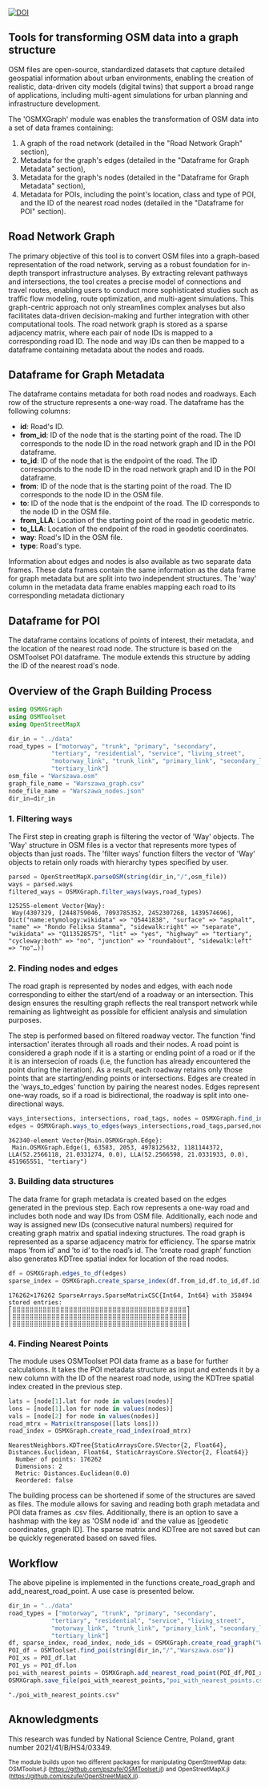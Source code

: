 [![DOI](https://zenodo.org/badge/901562113.svg)](https://doi.org/10.5281/zenodo.14618331)

## Tools for transforming OSM data into a graph structure

OSM files are open-source, standardized datasets that capture detailed geospatial information about urban environments, enabling the creation of realistic, data-driven city models (digital twins) that support a broad range of applications, including multi-agent simulations for urban planning and infrastructure development.

The 'OSMXGraph' module was enables the transformation of OSM data into a set of data frames containing:
1. A graph of the road network (detailed in the "Road Network Graph" section),
2. Metadata for the graph's edges (detailed in the "Dataframe for Graph Metadata" section),
3. Metadata for the graph's nodes (detailed in the "Dataframe for Graph Metadata" section),
4. Metadata for POIs, including the point's location, class and type of POI, and the ID of the nearest road nodes (detailed in the "Dataframe for POI" section).

## Road Network Graph

The primary objective of this tool is to convert OSM files into a graph-based representation of the road network, serving as a robust foundation for in-depth transport infrastructure analyses. By extracting relevant pathways and intersections, the tool creates a precise model of connections and travel routes, enabling users to conduct more sophisticated studies such as traffic flow modeling, route optimization, and multi-agent simulations. This graph-centric approach not only streamlines complex analyses but also facilitates data-driven decision-making and further integration with other computational tools.
The road network graph is stored as a sparse adjacency matrix, where each pair of node IDs is mapped to a corresponding road ID. The node and way IDs can then be mapped to a dataframe containing metadata about the nodes and roads.

## Dataframe for Graph Metadata

The dataframe contains metadata for both road nodes and roadways. Each row of the structure represents a one-way road. The dataframe has the following columns:

- **id**: Road's ID.
- **from_id**: ID of the node that is the starting point of the road. The ID corresponds to the node ID in the road network graph and ID in the POI dataframe.
- **to_id**: ID of the node that is the endpoint of the road. The ID corresponds to the node ID in the road network graph and ID in the POI dataframe.
- **from**: ID of the node that is the starting point of the road. The ID corresponds to the node ID in the OSM file.
- **to**: ID of the node that is the endpoint of the road. The ID corresponds to the node ID in the OSM file.
- **from_LLA**: Location of the starting point of the road in geodetic metric.
- **to_LLA**: Location of the endpoint of the road in geodetic coordinates.
- **way**: Road's ID in the OSM file.
- **type**: Road's type.

Information about edges and nodes is also available as two separate data frames.
These data frames contain the same information as the data frame for graph metadata but are split into two independent structures. The 'way' column in the metadata data frame enables mapping each road to its corresponding metadata dictionary

## Dataframe for POI

The dataframe contains locations of points of interest, their metadata, and the location of the nearest road node. The structure is based on the OSMToolset POI dataframe. The module extends this structure by adding the ID of the nearest road's node.

## Overview of the Graph Building Process


```julia
using OSMXGraph
using OSMToolset
using OpenStreetMapX

dir_in = "../data"
road_types = ["motorway", "trunk", "primary", "secondary", 
            "tertiary", "residential", "service", "living_street", 
            "motorway_link", "trunk_link", "primary_link", "secondary_link", 
            "tertiary_link"] 
osm_file = "Warszawa.osm"
graph_file_name = "Warszawa_graph.csv"
node_file_name = "Warszawa_nodes.json"
dir_in=dir_in
```


### 1. Filtering ways

The First step in creating graph is filtering the vector of 'Way' objects. The 'Way' 
structure in OSM files is a vector that represents more types of objects than just roads.
The 'filter ways' function filters the vector of 'Way' objects to retain only roads with 
hierarchy types specified by user.  


```julia
parsed = OpenStreetMapX.parseOSM(string(dir_in,"/",osm_file))
ways = parsed.ways
filtered_ways = OSMXGraph.filter_ways(ways,road_types)
```


    125255-element Vector{Way}:
     Way(4307329, [2448759046, 7093785352, 2452307268, 1439574696], Dict("name:etymology:wikidata" => "Q5441838", "surface" => "asphalt", "name" => "Rondo Feliksa Stamma", "sidewalk:right" => "separate", "wikidata" => "Q113528575", "lit" => "yes", "highway" => "tertiary", "cycleway:both" => "no", "junction" => "roundabout", "sidewalk:left" => "no"…))

### 2. Finding nodes and edges

The road graph is represented by nodes and edges, with each node corresponding to either the start/end of a roadway or an intersection. 
This design ensures the resulting graph reflects the real transport network while remaining as lightweight as possible for efficient analysis and simulation purposes.

The step is performed based on filtered roadway vector. The function 'find intersaction' 
iterates through all roads and their nodes. A road point is considered a graph node 
if it is a starting or ending point of a road or if the it is an intersecion of 
roads (i.e, the function has already encountered the point during the iteration). As a result, 
each roadway retains only those points that are starting/ending points or 
intersections. Edges are created in the 'ways\_to\_edges' function by pairing the nearest 
nodes. Edges represent one-way roads, so if a road is bidirectional, the roadway is 
split into one-directional ways. 


```julia
ways_intersections, intersections, road_tags, nodes = OSMXGraph.find_intersections(filtered_ways, parsed)
edges = OSMXGraph.ways_to_edges(ways_intersections,road_tags,parsed,nodes)
```


    362340-element Vector{Main.OSMXGraph.Edge}:
     Main.OSMXGraph.Edge(1, 63583, 2053, 4978125632, 1181144372, LLA(52.2566118, 21.0331274, 0.0), LLA(52.2566598, 21.0331933, 0.0), 451965551, "tertiary")


### 3. Building data structures
The data frame for graph metadata is created based on the edges generated in the previous step. Each row
represents a one-way road and includes both node and way IDs from OSM file. Additionally, each node
and way is assigned new IDs (consecutive natural numbers) required for creating graph matrix and spatial
indexing structures. The road graph is represented as a sparse adjacency matrix for efficiency. The sparse
matrix maps ’from id’ and ’to id’ to the road’s id. The ’create road graph’ function also generates KDTree
spatial index for location of the road nodes.


```julia
df = OSMXGraph.edges_to_df(edges)
sparse_index = OSMXGraph.create_sparse_index(df.from_id,df.to_id,df.id)
```


    176262×176262 SparseArrays.SparseMatrixCSC{Int64, Int64} with 358494 stored entries:
    ⎡⣿⣿⣿⣿⣿⣿⣿⣿⣿⣿⣿⣿⣿⣿⣿⣿⣿⣿⣿⣿⣿⣿⣿⣿⣿⣿⣿⣿⣿⣿⣿⣿⣿⣿⣿⡿⣿⣿⣿⣿⎤
    ⎢⣿⣿⣿⣿⣿⣿⣿⣿⣿⣿⣿⣿⣿⣿⣿⣿⣿⣿⣿⣿⣿⣿⣿⣿⣿⣿⣿⣿⣿⣿⣿⣿⣿⣿⣿⣿⣿⣿⣿⣿⎥
    ⎢⣿⣿⣿⣿⣿⣿⣿⣿⣿⣿⣿⣿⣿⣿⣿⣿⣿⣿⣿⣿⣿⣿⣿⣿⣿⣿⣿⣿⣿⣿⣿⣿⣿⣿⣿⣿⣿⣿⣿⣿⎥


### 4. Finding Nearest Points
The module uses OSMToolset POI data frame as a base for further calculations. It takes
the POI metadata structure as input and extends it by a new column with the ID of the
nearest road node, using the KDTree spatial index created in the previous step.  


```julia
lats = [node[1].lat for node in values(nodes)]
lons = [node[1].lon for node in values(nodes)]
vals = [node[2] for node in values(nodes)]
road_mtrx = Matrix(transpose([lats lons]))
road_index = OSMXGraph.create_road_index(road_mtrx)
```


    NearestNeighbors.KDTree{StaticArraysCore.SVector{2, Float64}, Distances.Euclidean, Float64, StaticArraysCore.SVector{2, Float64}}
      Number of points: 176262
      Dimensions: 2
      Metric: Distances.Euclidean(0.0)
      Reordered: false


The building process can be shortened if some of the structures are saved as files. The 
module allows for saving and reading both graph metadata and POI data frames as .csv 
files. Additionally, there is an option to save a hashmap with the key as 'OSM node id' 
and the value as [geodetic coordinates, graph ID]. The sparse matrix and KDTree are not 
saved but can be quickly regenerated based on saved files.

## Workflow

The above pipeline is implemented in the functions create_road_graph and add_nearest_road_point. A use case is presented below.


```julia
dir_in = "../data"
road_types = ["motorway", "trunk", "primary", "secondary", 
            "tertiary", "residential", "service", "living_street", 
            "motorway_link", "trunk_link", "primary_link", "secondary_link", 
            "tertiary_link"]  
df, sparse_index, road_index, node_ids = OSMXGraph.create_road_graph("Warszawa.osm", road_types,"Warszawa_graph.csv","Warszawa_nodes.json",dir_in=dir_in)
POI_df = OSMToolset.find_poi(string(dir_in,"/","Warszawa.osm"))
POI_xs = POI_df.lat
POI_ys = POI_df.lon
poi_with_nearest_points = OSMXGraph.add_nearest_road_point(POI_df,POI_xs, POI_ys, road_index, node_ids)
OSMXGraph.save_file(poi_with_nearest_points,"poi_with_nearest_points.csv")
```


    "./poi_with_nearest_points.csv"


## Aknowledgments
This research was funded by National Science Centre, Poland, grant number 2021/41/B/HS4/03349.

<small>The module builds upon two different packages for manipulating OpenStreetMap data: OSMToolset.jl (https://github.com/pszufe/OSMToolset.jl) and OpenStreetMapX.jl (https://github.com/pszufe/OpenStreetMapX.jl). <small>
